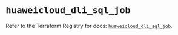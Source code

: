 # `huaweicloud_dli_sql_job`

Refer to the Terraform Registry for docs: [`huaweicloud_dli_sql_job`](https://registry.terraform.io/providers/huaweicloud/huaweicloud/1.71.1/docs/resources/dli_sql_job).
